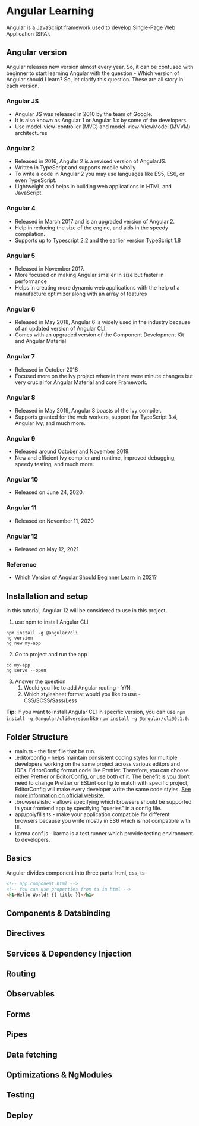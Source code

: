 # Angular Learning

Angular is a JavaScript framework used to develop Single-Page Web Application (SPA).

## Angular version

Angular releases new version almost every year. So, it can be confused with beginner to start learning Angular with the question - Which version of Angular should I learn? So, let clarify this question. These are all story in each version.

### Angular JS

- Angular JS was released in 2010 by the team of Google.
- It is also known as Angular 1 or Angular 1.x by some of the developers.
- Use model-view-controller (MVC) and model-view-ViewModel (MVVM) architectures

### Angular 2

- Released in 2016, Angular 2 is a revised version of AngularJS.
- Written in TypeScript and supports mobile wholly
- To write a code in Angular 2 you may use languages like ES5, ES6, or even TypeScript.
- Lightweight and helps in building web applications in HTML and JavaScript.

### Angular 4

- Released in March 2017 and is an upgraded version of Angular 2.
- Help in reducing the size of the engine, and aids in the speedy compilation.
- Supports up to Typescript 2.2 and the earlier version TypeScript 1.8

### Angular 5

- Released in November 2017.
- More focused on making Angular smaller in size but faster in performance
- Helps in creating more dynamic web applications with the help of a manufacture optimizer along with an array of features

### Angular 6

- Released in May 2018, Angular 6 is widely used in the industry because of an updated version of Angular CLI.
- Comes with an upgraded version of the Component Development Kit and Angular Material

### Angular 7

- Released in October 2018
- Focused more on the Ivy project wherein there were minute changes but very crucial for Angular Material and core Framework.

### Angular 8

- Released in May 2019, Angular 8 boasts of the Ivy compiler.
- Supports granted for the web workers, support for TypeScript 3.4, Angular Ivy, and much more.

### Angular 9

- Released around October and November 2019.
- New and efficient Ivy compiler and runtime, improved debugging, speedy testing, and much more.

### Angular 10

- Released on June 24, 2020.

### Angular 11

- Released on November 11, 2020

### Angular 12

- Released on May 12, 2021

### Reference

- [Which Version of Angular Should Beginner Learn in 2021?](https://www.cybersuccess.biz/angular-versions-for-beginners-in-2021/)

## Installation and setup

In this tutorial, Angular 12 will be considered to use in this project.

1. use npm to install Angular CLI

```
npm install -g @angular/cli
ng version
ng new my-app
```

2. Go to project and run the app

```
cd my-app
ng serve --open
```

3. Answer the question
   1. Would you like to add Angular routing - Y/N
   2. Which stylesheet format would you like to use - CSS/SCSS/Sass/Less

**Tip:** If you want to install Angular CLI in specific version, you can use `npm install -g @angular/cli@version` like `npm install -g @angular/cli@9.1.0`.

## Folder Structure

- main.ts - the first file that be run.
- .editorconfig - helps maintain consistent coding styles for multiple developers working on the same project across various editors and IDEs. EditorConfig format code like Prettier. Therefore, you can choose either Prettier or EditorConfig, or use both of it. The benefit is you don't need to change Prettier or ESLint config to match with specific project, EditorConfig will make every developer write the same code styles. [See more information on official website](https://editorconfig.org/).
- .browserslistrc - allows specifying which browsers should be supported in your frontend app by specifying "queries" in a config file.
- app/polyfills.ts - make your application compatible for different browsers because you write mostly in ES6 which is not compatible with IE.
- karma.conf.js - karma is a test runner which provide testing environment to developers.

## Basics

Angular divides component into three parts: html, css, ts

```html
<!-- app.component.html -->
<!-- You can use properties from ts in html -->
<h1>Hello World! {{ title }}</h1>
```

## Components & Databinding

## Directives

## Services & Dependency Injection

## Routing

## Observables

## Forms

## Pipes

## Data fetching

## Optimizations & NgModules

## Testing

## Deploy
